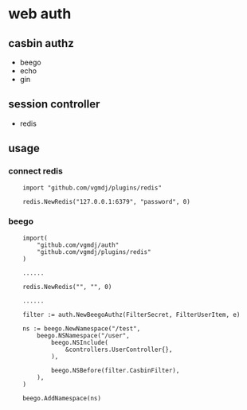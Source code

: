 # web auth

## casbin authz
- beego
- echo
- gin

## session controller
- redis

## usage
### connect redis

```
    import "github.com/vgmdj/plugins/redis"

    redis.NewRedis("127.0.0.1:6379", "password", 0)
```

### beego
 
```
    import(
        "github.com/vgmdj/auth"
        "github.com/vgmdj/plugins/redis"
    )
    
    ......

    redis.NewRedis("", "", 0)
    
    ......
    
    filter := auth.NewBeegoAuthz(FilterSecret, FilterUserItem, e)
    
    ns := beego.NewNamespace("/test",		
		beego.NSNamespace("/user",
			beego.NSInclude(
				&controllers.UserController{},
			),

			beego.NSBefore(filter.CasbinFilter),
		),
	)
	
    beego.AddNamespace(ns)
    
    
```
